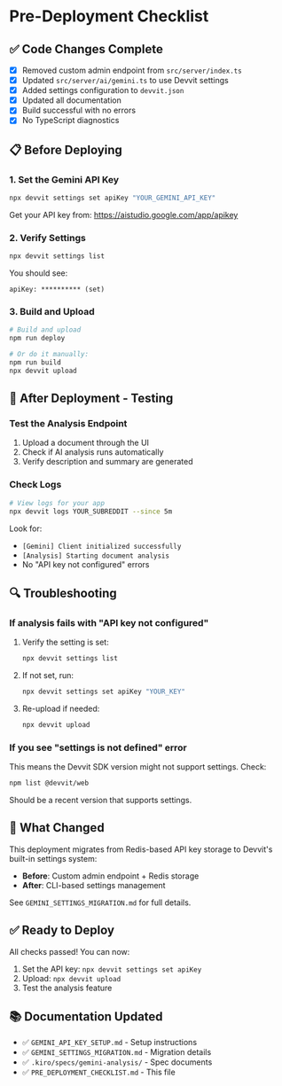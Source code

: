 # Pre-Deployment Checklist

## ✅ Code Changes Complete

- [x] Removed custom admin endpoint from `src/server/index.ts`
- [x] Updated `src/server/ai/gemini.ts` to use Devvit settings
- [x] Added settings configuration to `devvit.json`
- [x] Updated all documentation
- [x] Build successful with no errors
- [x] No TypeScript diagnostics

## 📋 Before Deploying

### 1. Set the Gemini API Key
```bash
npx devvit settings set apiKey "YOUR_GEMINI_API_KEY"
```

Get your API key from: https://aistudio.google.com/app/apikey

### 2. Verify Settings
```bash
npx devvit settings list
```

You should see:
```
apiKey: ********** (set)
```

### 3. Build and Upload
```bash
# Build and upload
npm run deploy

# Or do it manually:
npm run build
npx devvit upload
```

## 🧪 After Deployment - Testing

### Test the Analysis Endpoint

1. Upload a document through the UI
2. Check if AI analysis runs automatically
3. Verify description and summary are generated

### Check Logs

```bash
# View logs for your app
npx devvit logs YOUR_SUBREDDIT --since 5m
```

Look for:
- `[Gemini] Client initialized successfully`
- `[Analysis] Starting document analysis`
- No "API key not configured" errors

## 🔍 Troubleshooting

### If analysis fails with "API key not configured"

1. Verify the setting is set:
   ```bash
   npx devvit settings list
   ```

2. If not set, run:
   ```bash
   npx devvit settings set apiKey "YOUR_KEY"
   ```

3. Re-upload if needed:
   ```bash
   npx devvit upload
   ```

### If you see "settings is not defined" error

This means the Devvit SDK version might not support settings. Check:
```bash
npm list @devvit/web
```

Should be a recent version that supports settings.

## 📝 What Changed

This deployment migrates from Redis-based API key storage to Devvit's built-in settings system:

- **Before**: Custom admin endpoint + Redis storage
- **After**: CLI-based settings management

See `GEMINI_SETTINGS_MIGRATION.md` for full details.

## ✅ Ready to Deploy

All checks passed! You can now:

1. Set the API key: `npx devvit settings set apiKey`
2. Upload: `npx devvit upload`
3. Test the analysis feature

## 📚 Documentation Updated

- ✅ `GEMINI_API_KEY_SETUP.md` - Setup instructions
- ✅ `GEMINI_SETTINGS_MIGRATION.md` - Migration details
- ✅ `.kiro/specs/gemini-analysis/` - Spec documents
- ✅ `PRE_DEPLOYMENT_CHECKLIST.md` - This file
